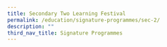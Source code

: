 ```yaml
---
title: Secondary Two Learning Festival
permalink: /education/signature-programmes/sec-2/
description: ""
third_nav_title: Signature Programmes
---
```

